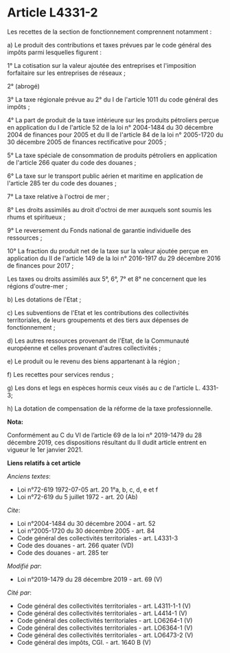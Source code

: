 # Article L4331-2

Les recettes de la section de fonctionnement comprennent notamment :

a) Le produit des contributions et taxes prévues par le code général des impôts parmi lesquelles figurent :

1° La cotisation sur la valeur ajoutée des entreprises et l'imposition forfaitaire sur les entreprises de réseaux ;

2° (abrogé)

3° La taxe régionale prévue au 2° du I de l'article 1011 du code général des impôts ;

4° La part de produit de la taxe intérieure sur les produits pétroliers perçue en application du I de l'article 52 de la loi
n° 2004-1484 du 30 décembre 2004 de finances pour 2005 et du II de l'article 84 de la loi n° 2005-1720 du 30 décembre 2005 de
finances rectificative pour 2005 ;

5° La taxe spéciale de consommation de produits pétroliers en application de l'article 266 quater du code des douanes ;

6° La taxe sur le transport public aérien et maritime en application de l'article 285 ter du code des douanes ;

7° La taxe relative à l'octroi de mer ;

8° Les droits assimilés au droit d'octroi de mer auxquels sont soumis les rhums et spiritueux ;

9° Le reversement du Fonds national de garantie individuelle des ressources ;

10° La fraction du produit net de la taxe sur la valeur ajoutée perçue en application du II de l'article 149 de la loi n°
2016-1917 du 29 décembre 2016 de finances pour 2017 ;

Les taxes ou droits assimilés aux 5°, 6°, 7° et 8° ne concernent que les régions d'outre-mer ;

b) Les dotations de l'Etat ;

c) Les subventions de l'Etat et les contributions des collectivités territoriales, de leurs groupements et des tiers aux
dépenses de fonctionnement ;

d) Les autres ressources provenant de l'Etat, de la Communauté européenne et celles provenant d'autres collectivités ;

e) Le produit ou le revenu des biens appartenant à la région ;

f) Les recettes pour services rendus ;

g) Les dons et legs en espèces hormis ceux visés au c de l'article L. 4331-3;

h) La dotation de compensation de la réforme de la taxe professionnelle.

**Nota:**

Conformément au C du VI de l’article 69 de la loi n° 2019-1479 du 28 décembre 2019, ces dispositions résultant du II dudit
article entrent en vigueur le 1er janvier 2021.

**Liens relatifs à cet article**

_Anciens textes_:

  - Loi n°72-619 1972-07-05 art. 20 1°a, b, c, d, e et f
  - Loi n°72-619 du 5 juillet 1972 - art. 20 (Ab)

_Cite_:

  - Loi n°2004-1484 du 30 décembre 2004 - art. 52
  - Loi n°2005-1720 du 30 décembre 2005 - art. 84
  - Code général des collectivités territoriales - art. L4331-3
  - Code des douanes - art. 266 quater (VD)
  - Code des douanes - art. 285 ter

_Modifié par_:

  - Loi n°2019-1479 du 28 décembre 2019 - art. 69 (V)

_Cité par_:

  - Code général des collectivités territoriales - art. L4311-1-1 (V)
  - Code général des collectivités territoriales - art. L4414-1 (V)
  - Code général des collectivités territoriales - art. LO6264-1 (V)
  - Code général des collectivités territoriales - art. LO6364-1 (V)
  - Code général des collectivités territoriales - art. LO6473-2 (V)
  - Code général des impôts, CGI. - art. 1640 B (V)
